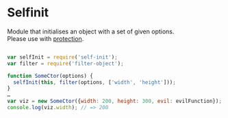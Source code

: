 # Selfinit

Module that initialises an object with a set of given options.  
Please use with [protection](https://github.com/vectorsize/filter-object).

```js

var selfInit = require('self-init');
var filter = require('filter-object');

function SomeCtor(options) {
  selfInit(this, filter(options, ['width', 'height']));
}
…
var viz = new SomeCtor({width: 200, height: 300, evil: evilFunction});
console.log(viz.width); // => 200
```